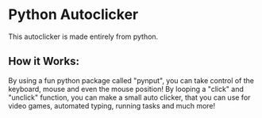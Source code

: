 # Python Autoclicker
This autoclicker is made entirely from python.

## How it Works:
By using a fun python package called "pynput", you can take control of the keyboard, mouse and even the mouse position! By looping a "click" and "unclick" function, you can make a small auto clicker, that you can use for video games, automated typing, running tasks and much more! 
